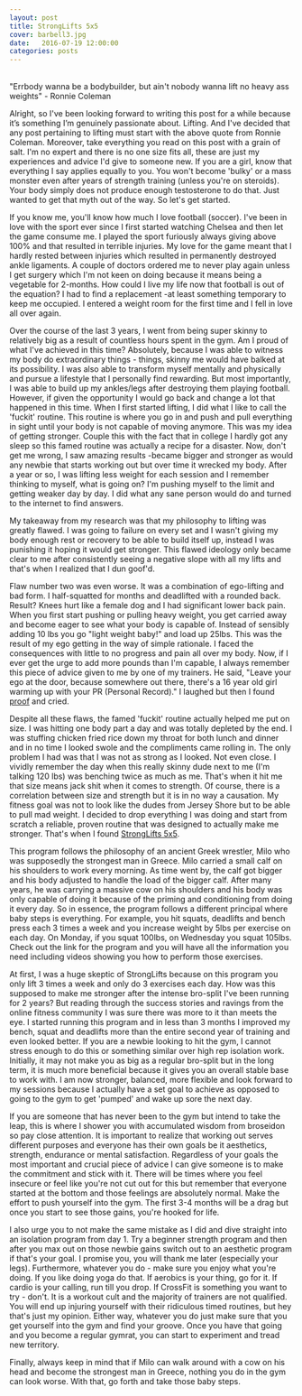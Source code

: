 ```yaml
---
layout: post
title: StrongLifts 5x5
cover: barbell3.jpg
date:   2016-07-19 12:00:00
categories: posts	
---
```

<br/>
"Errbody wanna be a bodybuilder, but ain't nobody wanna lift no heavy ass weights" - Ronnie Coleman

Alright, so I've been looking forward to writing this post for a while because it’s something I’m genuinely passionate about. Lifting. And I've decided that any post pertaining to lifting must start with the above quote from Ronnie Coleman. Moreover, take everything you read on this post with a grain of salt. I'm no expert and there is no one size fits all, these are just my experiences and advice I'd give to someone new. If you are a girl, know that everything I say applies equally to you. You won't become 'bulky' or a mass monster even after years of strength training (unless you're on steroids). Your body simply does not produce enough testosterone to do that. Just wanted to get that myth out of the way. So let's get started.

If you know me, you'll know how much I love football (soccer). I've been in love with the sport ever since I first started watching Chelsea and then let the game consume me. I played the sport furiously always giving above 100% and that resulted in terrible injuries. My love for the game meant that I hardly rested between injuries which resulted in permanently destroyed ankle ligaments. A couple of doctors ordered me to never play again unless I get surgery which I'm not keen on doing because it means being a vegetable for 2-months. How could I live my life now that football is out of the equation? I had to find a replacement -at least something temporary to keep me occupied. I entered a weight room for the first time and I fell in love all over again.  

 Over the course of the last 3 years, I went from being super skinny to relatively big as a result of countless hours spent in the gym. Am I proud of what I've achieved in this time? Absolutely, because I was able to witness my body do extraordinary things - things, skinny me would have balked at its possibility. I was also able to transform myself mentally and physically and pursue a lifestyle that I personally find rewarding. But most importantly, I was able to build up my ankles/legs after destroying them playing football. However, if given the opportunity I would go back and change a lot that happened in this time. When I first started lifting, I did what I like to call the 'fuckit' routine. This routine is where you go in and push and pull everything in sight until your body is not capable of moving anymore. This was my idea of getting stronger. Couple this with the fact that in college I hardly got any sleep so this famed routine was actually a recipe for a disaster. Now, don't get me wrong, I saw amazing results -became bigger and stronger as would any newbie that starts working out but over time it wrecked my body. After a year or so, I was lifting less weight for each session and I remember thinking to myself, what is going on? I'm pushing myself to the limit and getting weaker day by day. I did what any sane person would do and turned to the internet to find answers. 

 My takeaway from my research was that my philosophy to lifting was greatly flawed. I was going to failure on every set and I wasn't giving my body enough rest or recovery to be able to build itself up, instead I was punishing it hoping it would get stronger. This flawed ideology only became clear to me after consistently seeing a negative slope with all my lifts and that's when I realized that I dun goof'd. 

Flaw number two was even worse. It was a combination of ego-lifting and bad form. I half-squatted for months and deadlifted with a rounded back. Result? Knees hurt like a female dog and I had significant lower back pain. When you first start pushing or pulling heavy weight, you get carried away and become eager to see what your body is capable of. Instead of sensibly adding 10 lbs you go "light weight baby!" and load up 25lbs. This was the result of my ego getting in the way of simple rationale. I faced the consequences with little to no progress and pain all over my body. Now, if I ever get the urge to add more pounds than I'm capable, I always remember this piece of advice given to me by one of my trainers. He said, "Leave your ego at the door, because somewhere out there, there's a 16 year old girl warming up with your PR (Personal Record)." I laughed but then I found [proof](https://www.youtube.com/watch?v=PuvAHsvoAzs) and cried.

Despite all these flaws, the famed 'fuckit' routine actually helped me put on size. I was hitting one body part a day and was totally depleted by the end. I was stuffing chicken fried rice down my throat for both lunch and dinner and in no time I looked swole and the compliments came rolling in. The only problem I had was that I was not as strong as I looked. Not even close. I vividly remember the day when this really skinny dude next to me (I'm talking 120 lbs) was benching twice as much as me. That's when it hit me that size means jack shit when it comes to strength. Of course, there is a correlation between size and strength but it is in no way a causation. My fitness goal was not to look like the dudes from Jersey Shore but to be able to pull mad weight. I decided to drop everything I was doing and start from scratch a reliable, proven routine that was designed to actually make me stronger. That's when I found [StrongLifts 5x5](http://stronglifts.com/5x5/). 

This program follows the philosophy of an ancient Greek wrestler, Milo who was supposedly the strongest man in Greece. Milo carried a small calf on his shoulders to work every morning. As time went by, the calf got bigger and his body adjusted to handle the load of the bigger calf. After many years, he was carrying a massive cow on his shoulders and his body was only capable of doing it because of the priming and conditioning from doing it every day. So in essence, the program follows a different principal where baby steps is everything. For example, you hit squats, deadlifts and bench press each 3 times a week and you increase weight by 5lbs per exercise on each day. On Monday, if you squat 100lbs, on Wednesday you squat 105lbs. Check out the link for the program and you will have all the information you need including videos showing you how to perform those exercises.  

At first, I was a huge skeptic of StrongLifts because on this program you only lift 3 times a week and only do 3 exercises each day. How was this supposed to make me stronger after the intense bro-split I've been running for 2 years? But reading through the success stories and ravings from the online fitness community I was sure there was more to it than meets the eye. I started running this program and in less than 3 months I improved my bench, squat and deadlifts more than the entire second year of training and even looked better. If you are a newbie looking to hit the gym, I cannot stress enough to do this or something similar over high rep isolation work. Initially, it may not make you as big as a regular bro-split but in the long term, it is much more beneficial because it gives you an overall stable base to work with. I am now stronger, balanced, more flexible and look forward to my sessions because I actually have a set goal to achieve as opposed to going to the gym to get 'pumped' and wake up sore the next day. 

If you are someone that has never been to the gym but intend to take the leap, this is where I shower you with accumulated wisdom from broseidon so pay close attention. It is important to realize that working out serves different purposes and everyone has their own goals be it aesthetics, strength, endurance or mental satisfaction. Regardless of your goals the most important and crucial piece of advice I can give someone is to make the commitment and stick with it. There will be times where you feel insecure or feel like you're not cut out for this but remember that everyone started at the bottom and those feelings are absolutely normal. Make the effort to push yourself into the gym. The first 3-4 months will be a drag but once you start to see those gains, you're hooked for life. 

 I also urge you to not make the same mistake as I did and dive straight into an isolation program from day 1. Try a beginner strength program and then after you max out on those newbie gains switch out to an aesthetic program if that's your goal. I promise you, you will thank me later (especially your legs). Furthermore, whatever you do - make sure you enjoy what you're doing. If you like doing yoga do that. If aerobics is your thing, go for it. If cardio is your calling, run till you drop. If CrossFit is something you want to try - don't. It is a workout cult and the majority of trainers are not qualified. You will end up injuring yourself with their ridiculous timed routines, but hey that's just my opinion. Either way, whatever you do just make sure that you get yourself into the gym and find your groove. Once you have that going and you become a regular gymrat, you can start to experiment and tread new territory. 

 Finally, always keep in mind that if Milo can walk around with a cow on his head and become the strongest man in Greece, nothing you do in the gym can look worse. With that, go forth and take those baby steps.
